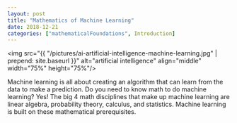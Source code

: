 ```yaml
---
layout: post
title: "Mathematics of Machine Learning"
date: 2018-12-21
categories: ["mathematicalFoundations", Introduction]
---
```


<img src="{{ "/pictures/ai-artificial-intelligence-machine-learning.jpg" | prepend: site.baseurl }}" alt="artificial intelligence" align="middle" width="75%" height="75%"/>

Machine learning is all about creating an algorithm that can learn from the data to make a prediction. Do you need to know math to do machine learning? Yes! The big 4 math disciplines that make up machine learning are linear algebra, probability theory, calculus, and statistics. Machine learning is built on these mathematical prerequisites.
